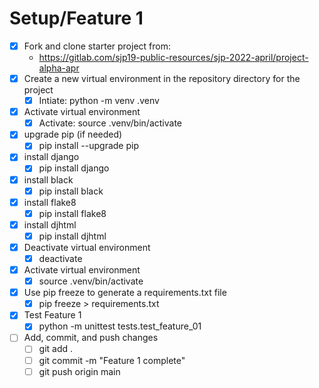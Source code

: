 # Setup/Feature 1
* [x] Fork and clone starter project from:
    *  https://gitlab.com/sjp19-public-resources/sjp-2022-april/project-alpha-apr
* [x] Create a new virtual environment in the repository directory for the project
   * [x] Intiate: python -m venv .venv
* [x] Activate virtual environment
   * [x] Activate: source .venv/bin/activate
* [x] upgrade pip (if needed)
  * [x] pip install --upgrade pip
* [x] install django
  * [x] pip install django
* [x] install black
  * [x] pip install black
* [x] install flake8
  * [x] pip install flake8
* [x] install djhtml
  * [x] pip install djhtml
* [x] Deactivate virtual environment
  * [x] deactivate
* [x] Activate virtual environment
  * [x] source .venv/bin/activate
* [x] Use pip freeze to generate a requirements.txt file
  * [x] pip freeze > requirements.txt
* [x] Test Feature 1
  * [x] python -m unittest tests.test_feature_01
* [ ] Add, commit, and push changes
  * [ ] git add .
  * [ ] git commit -m "Feature 1 complete"
  * [ ] git push origin main